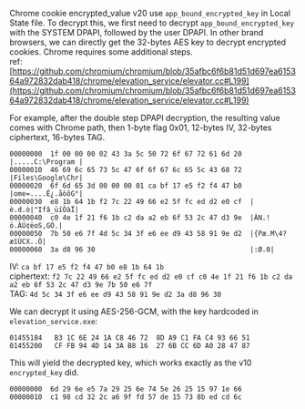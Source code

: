 Chrome cookie encrypted_value v20 use `app_bound_encrypted_key` in Local State file. To decrypt this, we first need to decrypt `app_bound_encrypted_key` with the SYSTEM DPAPI, followed by the user DPAPI. In other brand browsers, we can directly get the 32-bytes AES key to decrypt encrypted cookies. Chrome requires some additional steps.  
ref:  
[https://github.com/chromium/chromium/blob/35afbc6f6b81d51d697ea615364a972832dab418/chrome/elevation_service/elevator.cc#L199](https://github.com/chromium/chromium/blob/35afbc6f6b81d51d697ea615364a972832dab418/chrome/elevation_service/elevator.cc#L199)

For example, after the double step DPAPI decryption, the resulting value comes with Chrome path, then 1-byte flag 0x01, 12-bytes IV, 32-bytes ciphertext, 16-bytes TAG.
```
00000000  1f 00 00 00 02 43 3a 5c 50 72 6f 67 72 61 6d 20  |.....C:\Program |
00000010  46 69 6c 65 73 5c 47 6f 6f 67 6c 65 5c 43 68 72  |Files\Google\Chr|
00000020  6f 6d 65 3d 00 00 00 01 ca bf 17 e5 f2 f4 47 b0  |ome=....Ê¿.åòôG°|
00000030  e8 1b 64 1b f2 7c 22 49 66 e2 5f fc ed d2 e0 cf  |è.d.ò|"Ifâ_üíÒàÏ|
00000040  c0 4e 1f 21 f6 1b c2 da a2 eb 6f 53 2c 47 d3 9e  |ÀN.!ö.ÂÚ¢ëoS,GÓ.|
00000050  7b 50 e6 7f 4d 5c 34 3f e6 ee d9 43 58 91 9e d2  |{Pæ.M\4?æîÙCX..Ò|
00000060  3a d8 96 30                                      |:Ø.0|
```
IV: `ca bf 17 e5 f2 f4 47 b0 e8 1b 64 1b`  
ciphertext: `f2 7c 22 49 66 e2 5f fc ed d2 e0 cf c0 4e 1f 21 f6 1b c2 da a2 eb 6f 53 2c 47 d3 9e 7b 50 e6 7f `  
TAG: `4d 5c 34 3f e6 ee d9 43 58 91 9e d2 3a d8 96 30`  

We can decrypt it using AES-256-GCM, with the key hardcoded in `elevation_service.exe`:
```
01455184   B3 1C 6E 24 1A C8 46 72  8D A9 C1 FA C4 93 66 51
01455200   CF FB 94 4D 14 3A B8 16  27 6B CC 6D A0 28 47 87
```

This will yield the decrypted key, which works exactly as the v10 `encrypted_key` did.
```
00000000  6d 29 6e e5 7a 29 25 6e 74 5e 26 25 15 97 1e 66
00000010  c1 98 cd 32 2c a6 9f fd 57 de 15 73 8b ed cd 6c
```
